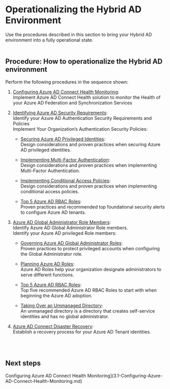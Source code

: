 # Operationalizing the Hybrid AD Environment
Use the procedures described in this section to bring your Hybrid AD environment into a fully operational state.
<br />
<br />

## Procedure:  How to operationalize the Hybrid AD environment
Perform the following procedures in the sequence shown: 	
1. [Configuring Azure AD Connect Health Monitoring](3.1-Configuring-Azure-AD-Connect-Health-Monitoring.md):   
  Implement Azure AD Connect Health solution to monitor the Health of your Azure AD Federation and Synchronization Services  

2. [Identifying Azure AD Security Requirements](3.2-Identifying-Azure-AD-Security-Requirements.md):   
  Identify your Azure AD Authentication Security Requirements and Policies <br />
  Implement Your Organization’s Authentication Security Policies:  

   - [Securing Azure AD Privileged Identities](3.2.1-Securing-Azure-AD-Privileged-Identities.md):  
   Design considerations and proven practices when securing Azure AD privileged identities.
   
   - [Implementing Multi-Factor Authentication](3.2.2-Implementing-Multi-Factor-Authentication.md):  
   Design considerations and proven practices when implementing Multi-Factor Authentication.  
   - [Implementing Conditional Access Policies](3.2.3-Implementing-Conditional-Access-Policies.md):   
   Design considerations and proven practices when implementing conditional access policies.  
    - [Top 5 Azure AD RBAC Roles](3.2.4-Enabling-Top-10-Security-Alerts-to-Monitor-Azure-AD.md):  
   Proven practices and recommended top foundational security alerts to configure Azure AD tenants.

  3. [Azure AD Global Administrator Role Members](3.3-Azure-AD-Global-Administrator-Role-Members.md):   
  Identify Azure AD Global Administrator Role members.   
  Identify your Azure AD privileged Role members:  
     - [Governing Azure AD Global Administrator Roles](3.3.1-Governing-Azure-AD-Global-Administrator-Roles.md):  
   Proven practices to protect privileged accounts when configuring the Global Administrator role.
   
     - [Planning Azure AD Roles](3.3.2-Planning-Azure-AD-Roles.md):   
   Azure AD Roles help your organization designate administrators to serve different functions. 
     - [Top 5 Azure AD RBAC Roles](https://github.com/alvarovitta/Azure-Identity/blob/master/3.3.3-Top-5-Azure-AD-RBAC-Roles.md):  
  Top five recommended Azure AD RBAC Roles to start with when  beginning the Azure AD adoption.
     - [Taking Over an Ummanaged Directory](3.3.4-Taking-Over-an-Unmanaged-Directory.md):  
  An unmanaged directory is a directory that creates self-service identities and has no global administrator.

  4. [Azure AD Connect Disaster Recovery](2.5-Azure-AD-Connect-Disaster-Recovery.md):  
  Establish a recovery process for your Azure AD Tenant identities. 
<br />
<br />

## Next steps
Configuring Azure AD Connect Health Monitoring](3.1-Configuring-Azure-AD-Connect-Health-Monitoring.md)
